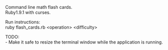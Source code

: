 Command line math flash cards.  
Ruby1.9.1 with curses.

Run instructions:  
ruby flash\_cards.rb \<operation\> \<difficulty\>

TODO:  
\- Make it safe to resize the terminal window while the application is running.
